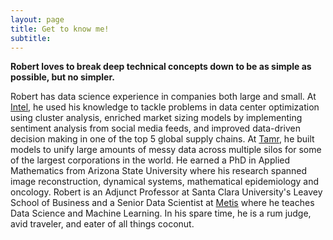 ```yaml
---
layout: page
title: Get to know me!  
subtitle:
---
```


**Robert loves to break deep technical concepts down to be as simple as possible, but no simpler.**

Robert has data science experience in companies both large and small. At [Intel](http://www.intel.com/), he used his knowledge to tackle problems in data center optimization using cluster analysis, enriched market sizing models by implementing sentiment analysis from social media feeds, and improved data-driven decision making in one of the top 5 global supply chains. At [Tamr](http://www.tamr.com/), he built models to unify large amounts of messy data across multiple silos for some of the largest corporations in the world. He earned a PhD in Applied Mathematics from Arizona State University where his research spanned image reconstruction, dynamical systems, mathematical epidemiology and oncology. Robert is an Adjunct Professor at Santa Clara University's Leavey School of Business and a Senior Data Scientist at [Metis](http://www.thisismetis.com/) where he teaches Data Science and Machine Learning. In his spare time, he is a rum judge, avid traveler, and eater of all things coconut.
